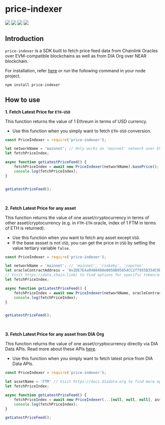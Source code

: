# price-indexer

![](https://img.shields.io/npm/dt/price-indexer.svg?style=for-the-badge&labelColor=000000) ![](https://img.shields.io/github/languages/code-size/prakashith/price-indexer?style=for-the-badge&labelColor=000000) ![](https://img.shields.io/npm/l/price-indexer?style=for-the-badge&labelColor=000000) ![](https://img.shields.io/github/package-json/v/prakashith/price-indexer?style=for-the-badge&labelColor=000000) <a aria-label="NPM version" href="https://www.npmjs.com/package/price-indexer"> <img alt="" src="https://img.shields.io/npm/v/next.svg?style=for-the-badge&labelColor=000000"> </a>

## Introduction
`price-indexer` is a SDK built to fetch price feed data from Chainlink Oracles over EVM-compatible blockchains as well as from DIA Org over NEAR blockchain.

For installation, refer [here](https://www.npmjs.com/package/price-indexer) or run the following command in your node project.

```
npm install price-indexer
```

## How to use

**1. Fetch Latest Price for `ETH-USD`**

This function returns the value of 1 Ethreum in terms of USD currency.
- Use this function when you simply want to fetch `ETH-USD` conversion.

```js
const PriceIndexer = require('price-indexer');

let networkName = 'mainnet'; // Only works on 'mainnet' network over EVM.
let fetchPriceIndex;

async function getLatestPriceFeed() {
	fetchPriceIndex = await new PriceIndexer(networkName).basePrice();
	console.log(fetchPriceIndex);
}


getLatestPriceFeed();
```

<br>

**2. Fetch Latest Price for any asset**

This function returns the value of one asset/cryptocurrency in terms of other asset/cryptocurrency (e.g. in `FTM-ETH` oracle, index of 1 FTM in terms of ETH is returned).
- Use this function when you want to fetch any asset except `USD`.
- If the base assset is not `USD`,  you can get the price in `USD` by setting the value tertiary variable `false`.

```js
const PriceIndexer = require('price-indexer');

let networkName = 'mainnet'; // 'mainnet', 'rinkeby', 'ropsten'
let oracleContractAddress = '0x2DE7E4a9488488e0058B95854CC2f7955B35dC9b'; // FTM-ETH oracle contract address
// Visit https://data.chain.link/ to find options for specific token/asset for oracle contract addresses.
let fetchPriceIndex;

async function getLatestPriceFeed() {
	fetchPriceIndex = await new PriceIndexer(networkName, oracleContractAddress, false).assetPrice();
	console.log(fetchPriceIndex);
}


getLatestPriceFeed();
```

<br>

**3. Fetch Latest Price for any asset from DIA Org**

This function returns the value of one asset/cryptocurrency directly via DIA Data APIs. Read more about these APIs [here](https://docs.diadata.org/documentation/api-1/api-endpoints#coins).

- Use this function when you simply want to fetch latest price from DIA Data APIs.

```js
const PriceIndexer = require('price-indexer');

let assetName = 'FTM' // Visit https://docs.diadata.org to find more options for retriving price index of an asset.
let fetchPriceIndex;

async function getLatestPriceFeed() {
	fetchPriceIndex = await new PriceIndexer(...[null, null, null], assetName).priceDIAData()
	console.log(fetchPriceIndex);
}

getLatestPriceFeed();
```